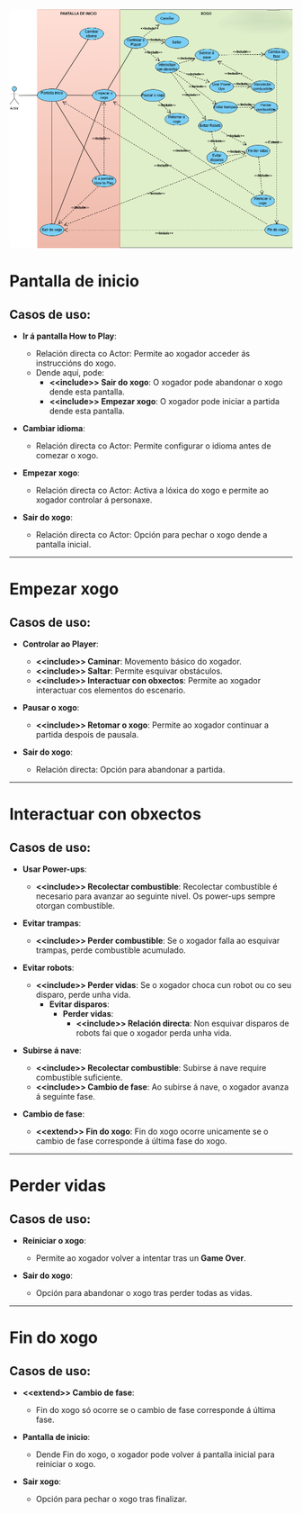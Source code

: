 <img src="doc/img/CasosUso.png"/>

# Pantalla de inicio
## Casos de uso:

* **Ir á pantalla How to Play**:
  - Relación directa co Actor: Permite ao xogador acceder ás instruccións do xogo.
  - Dende aquí, pode:
    - **&lt;&lt;include&gt;&gt; Sair do xogo**: O xogador pode abandonar o xogo dende esta pantalla.
    - **&lt;&lt;include&gt;&gt; Empezar xogo**: O xogador pode iniciar a partida dende esta pantalla.

* **Cambiar idioma**:
  - Relación directa co Actor: Permite configurar o idioma antes de comezar o xogo.

* **Empezar xogo**:
  - Relación directa co Actor: Activa a lóxica do xogo e permite ao xogador controlar á personaxe.

* **Sair do xogo**:
  - Relación directa co Actor: Opción para pechar o xogo dende a pantalla inicial.

---

# Empezar xogo
## Casos de uso:

* **Controlar ao Player**:
  - **&lt;&lt;include&gt;&gt; Caminar**: Movemento básico do xogador.
  - **&lt;&lt;include&gt;&gt; Saltar**: Permite esquivar obstáculos.
  - **&lt;&lt;include&gt;&gt; Interactuar con obxectos**: Permite ao xogador interactuar cos elementos do escenario.

* **Pausar o xogo**:
  - **&lt;&lt;include&gt;&gt; Retomar o xogo**: Permite ao xogador continuar a partida despois de pausala.

* **Sair do xogo**:
  - Relación directa: Opción para abandonar a partida.

---

# Interactuar con obxectos
## Casos de uso:

* **Usar Power-ups**:
  - **&lt;&lt;include&gt;&gt; Recolectar combustible**: Recolectar combustible é necesario para avanzar ao seguinte nivel. Os power-ups sempre otorgan combustible.

* **Evitar trampas**:
  - **&lt;&lt;include&gt;&gt; Perder combustible**: Se o xogador falla ao esquivar trampas, perde combustible acumulado.

* **Evitar robots**:
  - **&lt;&lt;include&gt;&gt; Perder vidas**: Se o xogador choca cun robot ou co seu disparo, perde unha vida.
    - **Evitar disparos**:
      - **Perder vidas**:
        - **&lt;&lt;include&gt;&gt; Relación directa**: Non esquivar disparos de robots fai que o xogador perda unha vida.

* **Subirse á nave**:
  - **&lt;&lt;include&gt;&gt; Recolectar combustible**: Subirse á nave require combustible suficiente.
  - **&lt;&lt;include&gt;&gt; Cambio de fase**: Ao subirse á nave, o xogador avanza á seguinte fase.

* **Cambio de fase**:
  - **&lt;&lt;extend&gt;&gt; Fin do xogo**: Fin do xogo ocorre unicamente se o cambio de fase corresponde á última fase do xogo.

---

# Perder vidas
## Casos de uso:

* **Reiniciar o xogo**:
  - Permite ao xogador volver a intentar tras un **Game Over**.
  
* **Sair do xogo**:
  - Opción para abandonar o xogo tras perder todas as vidas.

---

# Fin do xogo
## Casos de uso:

* **&lt;&lt;extend&gt;&gt; Cambio de fase**:
  - Fin do xogo só ocorre se o cambio de fase corresponde á última fase.

* **Pantalla de inicio**:
  - Dende Fin do xogo, o xogador pode volver á pantalla inicial para reiniciar o xogo.

* **Sair xogo**:
  - Opción para pechar o xogo tras finalizar.